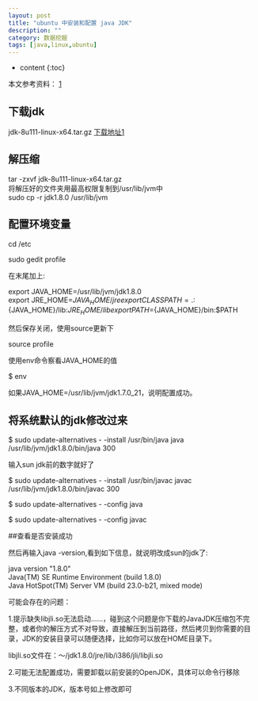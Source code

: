 ```yaml
---
layout: post
title: "ubuntu 中安装和配置 java JDK"
description: ""
category: 数据挖掘
tags: [java,linux,ubuntu]
---
```

* content
{:toc}

本文参考资料： [1](http://www.cnblogs.com/bluestorm/archive/2012/05/10/2493592.html)





## 下载jdk

jdk-8u111-linux-x64.tar.gz [下载地址1](http://www.oracle.com/technetwork/cn/java/javase/downloads/jdk8-downloads-2133151-zhs.html)

## 解压缩

 tar -zxvf jdk-8u111-linux-x64.tar.gz   
 将解压好的文件夹用最高权限复制到/usr/lib/jvm中   
sudo cp -r jdk1.8.0 /usr/lib/jvm  

## 配置环境变量

cd /etc

sudo gedit profile

在末尾加上:

export JAVA_HOME=/usr/lib/jvm/jdk1.8.0   
export JRE_HOME=${JAVA_HOME}/jre   
export CLASSPATH=.:${JAVA_HOME}/lib:${JRE_HOME}/lib   
export PATH=${JAVA_HOME}/bin:$PATH   

然后保存关闭，使用source更新下

source profile

使用env命令察看JAVA_HOME的值

$ env

如果JAVA_HOME=/usr/lib/jvm/jdk1.7.0_21，说明配置成功。

## 将系统默认的jdk修改过来

$ sudo update-alternatives - -install /usr/bin/java java /usr/lib/jvm/jdk1.8.0/bin/java 300 

输入sun jdk前的数字就好了

$ sudo update-alternatives - -install /usr/bin/javac javac /usr/lib/jvm/jdk1.8.0/bin/javac 300 

$ sudo update-alternatives - -config java 

$ sudo update-alternatives - -config javac

##查看是否安装成功

然后再输入java -version,看到如下信息，就说明改成sun的jdk了:

java version "1.8.0"   
Java(TM) SE Runtime Environment (build 1.8.0)  
Java HotSpot(TM) Server VM (build 23.0-b21, mixed mode)  

 

可能会存在的问题：

1.提示缺失libjli.so无法启动……，碰到这个问题是你下载的JavaJDK压缩包不完整，或者你的解压方式不对导致，直接解压到当前路径，然后拷贝到你需要的目录，JDK的安装目录可以随便选择，比如你可以放在HOME目录下。

libjli.so文件在：～/jdk1.8.0/jre/lib/i386/jli/libjli.so

2.可能无法配置成功，需要卸载以前安装的OpenJDK，具体可以命令行移除

3.不同版本的JDK，版本号如上修改即可
